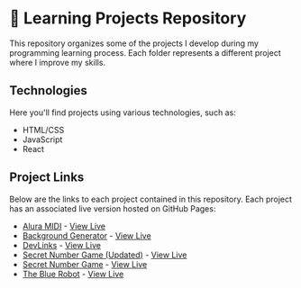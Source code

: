 # 🧠 Learning Projects Repository

This repository organizes some of the projects I develop during my programming learning process. Each folder represents a different project where I improve my skills.

## Technologies

Here you'll find projects using various technologies, such as:

- HTML/CSS
- JavaScript
- React

## Project Links

Below are the links to each project contained in this repository. Each project has an associated live version hosted on GitHub Pages:

- [Alura MIDI](https://github.com/onogabriela/codeJourney/tree/main/alura-midi) - [View Live](https://onogabriela.github.io/codeJourney/alura-midi/)
- [Background Generator](https://github.com/onogabriela/codeJourney/tree/main/background-generator) - [View Live](https://onogabriela.github.io/codeJourney/background-generator/)
- [DevLinks](https://github.com/onogabriela/codeJourney/tree/main/devlinks) - [View Live](https://onogabriela.github.io/codeJourney/devlinks/)
- [Secret Number Game (Updated)](https://github.com/onogabriela/codeJourney/tree/main/jogo-do-numero-secreto-updated) - [View Live](https://onogabriela.github.io/codeJourney/jogo-do-numero-secreto-updated/)
- [Secret Number Game](https://github.com/onogabriela/codeJourney/tree/main/jogo-do-numero-secreto) - [View Live](https://onogabriela.github.io/codeJourney/jogo-do-numero-secreto/)
- [The Blue Robot](https://github.com/onogabriela/codeJourney/tree/main/the-blue-robot) - [View Live](https://onogabriela.github.io/codeJourney/the-blue-robot/)
